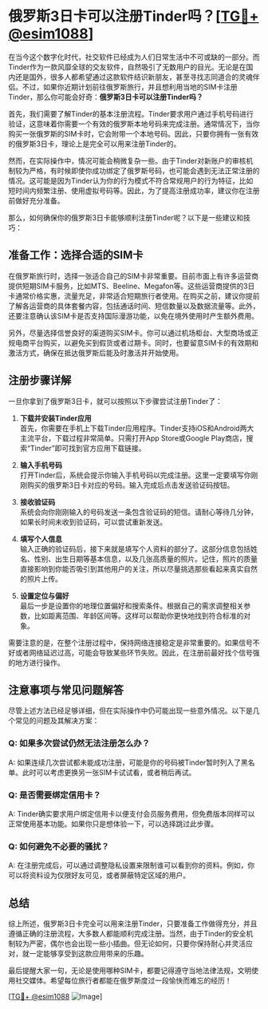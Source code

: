 # 俄罗斯3日卡可以注册Tinder吗？[[TG💪+ @esim1088](https://t.me/s/esim1088)]

在当今这个数字化时代，社交软件已经成为人们日常生活中不可或缺的一部分。而Tinder作为一款风靡全球的交友软件，自然吸引了无数用户的目光。无论是在国内还是国外，很多人都希望通过这款软件结识新朋友，甚至寻找志同道合的灵魂伴侣。不过，如果你近期计划前往俄罗斯旅行，并且想利用当地的SIM卡注册Tinder，那么你可能会好奇：**俄罗斯3日卡可以注册Tinder吗？**

首先，我们需要了解Tinder的基本注册流程。Tinder要求用户通过手机号码进行验证，这意味着你需要一个有效的俄罗斯本地号码来完成注册。通常情况下，当你购买一张俄罗斯的SIM卡时，它会附带一个本地号码。因此，只要你拥有一张有效的俄罗斯3日卡，理论上是完全可以用来注册Tinder的。

然而，在实际操作中，情况可能会稍微复杂一些。由于Tinder对新账户的审核机制较为严格，有时候即使你成功绑定了俄罗斯号码，也可能会遇到无法正常注册的情况。这可能是因为Tinder认为你的行为模式不符合常规用户的行为特征，比如短时间内频繁注册、使用虚拟号码等。因此，为了提高注册成功率，建议你在注册前做好充分准备。

那么，如何确保你的俄罗斯3日卡能够顺利注册Tinder呢？以下是一些建议和技巧：

## 准备工作：选择合适的SIM卡

在俄罗斯旅行时，选择一张适合自己的SIM卡非常重要。目前市面上有许多运营商提供短期SIM卡服务，比如MTS、Beeline、Megafon等。这些运营商提供的3日卡通常价格实惠，流量充足，非常适合短期旅行者使用。在购买之前，建议你提前了解各运营商的具体套餐内容，包括通话时间、短信数量以及数据流量等。此外，还要注意确认该SIM卡是否支持国际漫游功能，以免在境外使用时产生额外费用。

另外，尽量选择信誉良好的渠道购买SIM卡。你可以通过机场柜台、大型商场或正规电商平台购买，以避免买到假货或者过期卡。同时，也要留意SIM卡的有效期和激活方式，确保在抵达俄罗斯后能及时激活并开始使用。

## 注册步骤详解

一旦你拿到了俄罗斯3日卡，就可以按照以下步骤尝试注册Tinder了：

1. **下载并安装Tinder应用**  
   首先，你需要在手机上下载Tinder应用程序。Tinder支持iOS和Android两大主流平台，下载过程非常简单。只需打开App Store或Google Play商店，搜索“Tinder”即可找到官方应用下载链接。

2. **输入手机号码**  
   打开Tinder后，系统会提示你输入手机号码以完成注册。这里一定要填写你刚刚购买的俄罗斯3日卡对应的号码。输入完成后点击发送验证码按钮。

3. **接收验证码**  
   系统会向你刚刚输入的号码发送一条包含验证码的短信。请耐心等待几分钟，如果长时间未收到验证码，可以尝试重新发送。

4. **填写个人信息**  
   输入正确的验证码后，接下来就是填写个人资料的部分了。这部分信息包括姓名、性别、出生日期等基本信息，以及几张高质量的照片。记住，照片的质量直接影响到你能否吸引到其他用户的关注，所以尽量挑选那些看起来真实自然的照片上传。

5. **设置定位与偏好**  
   最后一步是设置你的地理位置偏好和搜索条件。根据自己的需求调整相关参数，比如距离范围、年龄区间等。这样可以帮助你更快地找到符合标准的对象。

需要注意的是，在整个注册过程中，保持网络连接稳定是非常重要的。如果信号不好或者网络延迟过高，可能会导致某些环节失败。因此，在注册前最好找个信号强的地方进行操作。

## 注意事项与常见问题解答

尽管上述方法已经足够详细，但在实际操作中仍可能出现一些意外情况。以下是几个常见的问题及其解决方案：

### Q: 如果多次尝试仍然无法注册怎么办？
A: 如果连续几次尝试都未能成功注册，可能是你的号码被Tinder暂时列入了黑名单。此时可以考虑更换另一张SIM卡试试看，或者稍后再试。

### Q: 是否需要绑定信用卡？
A: Tinder确实要求用户绑定信用卡以便支付会员服务费用，但免费版本同样可以正常使用基本功能。如果你只是想体验一下，可以选择跳过此步骤。

### Q: 如何避免不必要的骚扰？
A: 在注册完成后，可以通过调整隐私设置来限制谁可以看到你的资料。例如，你可以将资料设为仅限好友可见，或者屏蔽特定区域的用户。

## 总结

综上所述，俄罗斯3日卡完全可以用来注册Tinder，只要准备工作做得充分，并且遵循正确的注册流程，大多数人都能顺利完成注册。当然，由于Tinder的安全机制较为严密，偶尔也会出现一些小插曲。但无论如何，只要你保持耐心并灵活应对，就一定能够享受到这款应用带来的乐趣。

最后提醒大家一句，无论是使用哪种SIM卡，都要记得遵守当地法律法规，文明使用社交媒体。希望每位旅行者都能在俄罗斯度过一段愉快而难忘的经历！

[[TG💪+ @esim1088](https://t.me/s/esim1088) ![Image](https://i.postimg.cc/4NQfJmqS/Snipaste-2025-05-13-00-14-12.png)]
